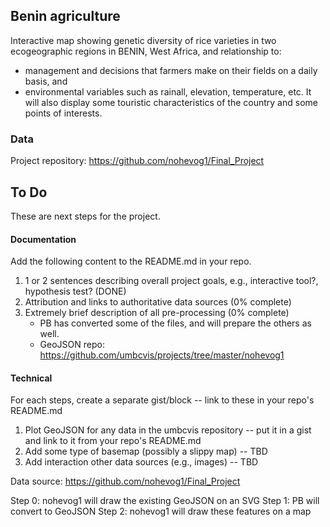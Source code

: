 
## Benin agriculture

Interactive map showing genetic diversity of rice varieties in two ecogeographic regions in BENIN, West Africa, 
and relationship to:
* management and decisions that farmers make on their fields on a daily basis, and
* environmental variables such as rainall, elevation, temperature, etc.
It will also display some touristic characteristics of the country and some points of interests.

### Data

Project repository: https://github.com/nohevog1/Final_Project

## To Do

These are next steps for the project.

#### Documentation

Add the following content to the README.md in your repo.

1. 1 or 2 sentences describing overall project goals, e.g., interactive tool?, hypothesis test? (DONE)
2. Attribution and links to authoritative data sources (0% complete)
3. Extremely brief description of all pre-processing (0% complete)
    * PB has converted some of the files, and will prepare the others as well.
    * GeoJSON repo: https://github.com/umbcvis/projects/tree/master/nohevog1

#### Technical

For each steps, create a separate gist/block -- link to these in your repo's README.md

1. Plot GeoJSON for any data in the umbcvis repository -- put it in a gist and link to it from your repo's README.md
2. Add some type of basemap (possibly a slippy map) -- TBD
3. Add interaction other data sources (e.g., images) -- TBD




Data source: https://github.com/nohevog1/Final_Project

Step 0: nohevog1 will draw the existing GeoJSON on an SVG
Step 1: PB will convert to GeoJSON
Step 2: nohevog1 will draw these features on a map
